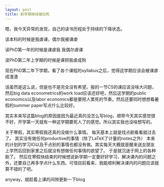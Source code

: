 ```yaml
---
layout: post
title: 新学期继续被玩死
---
```


嗯，我今天异常的发现，自己的读书历程处于持续的下降状态。

读本科的时候是我虐课，偶尔我被课虐

读PhD第一年的时候是课虐我 我偶尔虐课

读PhD第二年上学期的时候是课把我虐成狗

现在PhD第二年下学期，看了各个课程的syllabus之后，觉得这学期应该会被课虐成渣渣

话虽然是这么说，但是也不是完全没有希望。报的一节CS的课应该没啥大问题，然后big data econometrics的work load应该还好吧，然后这学期的public economics以及labor economics都是要把人累死的节奏。然后还要同时想想看暑假的summer paper写点什么比较好。

其实本来写这篇blog的原因是因为最近真的没怎么写blog，顺带今天其实感觉很不好，开学第一天就有一种这学期要死人了的感觉。所以其实我也没啥想写的。

关于寒假，其实寒假我还真的没做什么事情。 每天基本上就是找点剧看看就过去了。 其实没有做任何productive的事情（除了LaTeX了计量的notes之外） 本来的计划的学习IO以及干点别的事情也都没有做。其实每天大概就是醒来送女朋友上学然后回到家里之后就没有想做任何事情的欲望了。 于是就沉迷于网上的各种剧了。 然后在寒假快结束的时候想说新学期一定要好好学习，解决课内的问题之外，还要自己再多学点什么东西。可惜目前看来，我能顺利解决课内的问题应该就算不错的了吧。

anyway，就趁着上课的间隙更新一下blog